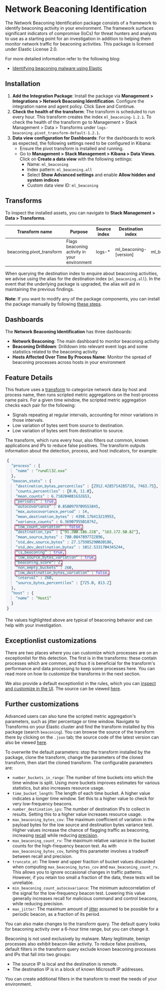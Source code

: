 # Network Beaconing Identification

The Network Beaconing Identification package consists of a framework to identify beaconing activity in your environment. The framework surfaces significant indicators of compromise (IoCs) for threat hunters and analysts to use as a starting point for an investigation in addition to helping them monitor network traffic for beaconing activities. 
This package is licensed under Elastic License 2.0. 

For more detailed information refer to the following blog:
- [Identifying beaconing malware using Elastic](https://www.elastic.co/security-labs/identifying-beaconing-malware-using-elastic)

## Installation
1. **Add the Integration Package**: Install the package via **Management > Integrations > Network Beaconing Identification**. Configure the integration name and agent policy. Click Save and Continue.
1. **Check the health of the transform**: The transform is scheduled to run every hour. This transform creates the index `ml_beaconing-1.2.1`. To check the health of the transform go to Management > Stack Management > Data > Transforms under `logs-beaconing.pivot_transform-default-1.2.1`.
1. **Data view configuration for Dashboards**: For the dashboards to work as expected, the following settings need to be configured in Kibana:
    - Ensure the pivot transform is installed and running.
    - Go to **Management > Stack Management > Kibana > Data Views**. Click on **Create a data view** with the following settings:
        - Name: `ml_beaconing`
        - Index pattern: `ml_beaconing.all`
        - Select **Show Advanced settings** and enable **Allow hidden and system indices**
	    - Custom data view ID: `ml_beaconing`


## Transforms

To inspect the installed assets, you can navigate to **Stack Management > Data > Transforms**.

| Transform name            | Purpose| 	Source index  | Destination index       | Alias |
|---------------------------|--------|----------------|-------------------------|------------|
| beaconing.pivot_transform |	Flags beaconing activity in your environment| 	logs-*        | 	ml_beaconing-[version] | ml_beaconing.all |

When querying the destination index to enquire about beaconing activities, we advise using the alias for the destination index (`ml_beaconing.all`). In the event that the underlying package is upgraded, the alias will aid in maintaining the previous findings.

**Note**: If you want to modify any of the package components, you can install the package manually by following [these steps](https://github.com/elastic/detection-rules/blob/main/docs/experimental-machine-learning/beaconing.md).

## Dashboards

The **Network Beaconing Identification** has three dashboards: 
* **Network Beaconing**: The main dashboard to monitor beaconing activity
* **Beaconing Drilldown**: Drilldown into relevant event logs and some statistics related to the beaconing activity
* **Hosts Affected Over Time By Process Name**: Monitor the spread of beaconing processes across hosts in your environment

## Feature Details

This feature uses a [transform](https://www.elastic.co/guide/en/elasticsearch/reference/8.11/transforms.html) to categorize network data by host and process name, then runs scripted metric aggregations on the host-process name pairs. For a given time window, the scripted metric aggregation checks each pair for the following:

* Signals repeating at regular intervals, accounting for minor variations in those intervals.
* Low variation of bytes sent from source to destination.
* Low variation of bytes sent from destination to source.

The transform, which runs every hour, also filters out common, known applications and IPs to reduce false positives. The transform outputs information about the detection, process, and host indicators, for example:

   ![screenshot](../img/beaconing-detection-1.png)

The values highlighted above are typical of beaconing behavior and can help with your investigation.

## Exceptionlist customizations

There are two places where you can customize which processes are on an exceptionlist for this detection. The first is in the transforms: these contain processes which are common, and thus it is beneficial for the transform's performance and data processing to keep some processes here. You can read more on how to customize the transforms in the next section.

We also provide a default exceptionlist in the rules, which you can [inspect and customize in the UI](https://www.elastic.co/guide/en/security/current/detections-ui-exceptions.html). The source can be viewed [here](https://github.com/elastic/detection-rules/tree/main/rules/integrations/beaconing).

## Further customizations

Advanced users can also tune the scripted metric aggregation's parameters, such as jitter percentage or time window. Navigate to Transforms on your Elastic cluster and find the transform installed by this package (search `beaconing`). You can browse the source of the transform there by clicking on the `.json` tab; the source code of the latest version can also be viewed [here](https://github.com/elastic/integrations/blob/main/packages/beaconing/elasticsearch/transform/pivot_transform/transform.yml#L364).

To overwrite the default parameters: stop the transform installed by the package, clone the transform, change the parameters of the cloned transform, then start the cloned transform. The configurable parameters are:

* `number_buckets_in_range`: The number of time buckets into which the time window is split. Using more buckets improves estimates for various statistics, but also increases resource usage.
* `time_bucket_length`: The length of each time bucket. A higher value indicates a longer time window. Set this to a higher value to check for very low-frequency beacons.
* `number_destination_ips`: The number of destination IPs to collect in results. Setting this to a higher value increases resource usage.
* `max_beaconing_bytes_cov`: The maximum coefficient of variation in the payload bytes for the low source and destination bytes variance test. Higher values increase the chance of flagging traffic as beaconing, increasing [recall](https://en.wikipedia.org/wiki/Precision_and_recall) while reducing [precision](https://en.wikipedia.org/wiki/Precision_and_recall).
* `max_beaconing_count_rv`: The maximum relative variance in the bucket counts for the high-frequency beacon test. As with `max_beaconing_bytes_cov`, tuning this parameter involves a tradeoff between recall and precision.
* `truncate_at`: The lower and upper fraction of bucket values discarded when computing `max_beaconing_bytes_cov` and `max_beaconing_count_rv`. This allows you to ignore occasional changes in traffic patterns. However, if you retain too small a fraction of the data, these tests will be unreliable.
* `min_beaconing_count_autocovariance`: The minimum autocorrelation of the signal for the low-frequency beacon test. Lowering this value generally increases recall for malicious command and control beacons, while reducing precision.
* `max_jitter`: The maximum amount of [jitter](https://en.wikipedia.org/wiki/Jitter) assumed to be possible for a periodic beacon, as a fraction of its period.

You can also make changes to the transform query. The default query looks for beaconing activity over a 6-hour time range, but you can change it.

Beaconing is not used exclusively by malware. Many legitimate, benign processes also exhibit beacon-like activity. To reduce false positives, default filters in the transform query exclude known beaconing processes and IPs that fall into two groups:

* The source IP is local and the destination is remote.
* The destination IP is in a block of known Microsoft IP addresses.

You can create additional filters in the transform to meet the needs of your environment.